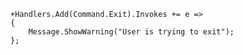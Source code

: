 ﻿```csdiff
+Handlers.Add(Command.Exit).Invokes += e =>
{
    Message.ShowWarning("User is trying to exit");
};
```
